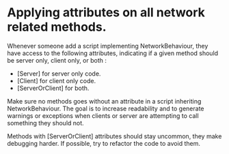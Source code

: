 # Applying attributes on all network related methods.

Whenever someone add a script implementing NetworkBehaviour, they have access to the following attributes, indicating if a given method should be server only, client only, or both :

* \[Server] for server only code.
* \[Client] for client only code.
* \[ServerOrClient] for both.

Make sure no methods goes without an attribute in a script inheriting NetworkBehaviour. The goal is to increase readability and to generate warnings or exceptions when clients or server are attempting to call something they should not.

Methods with \[ServerOrClient] attributes should stay uncommon, they make debugging harder. If possible, try to refactor the code to avoid them.
